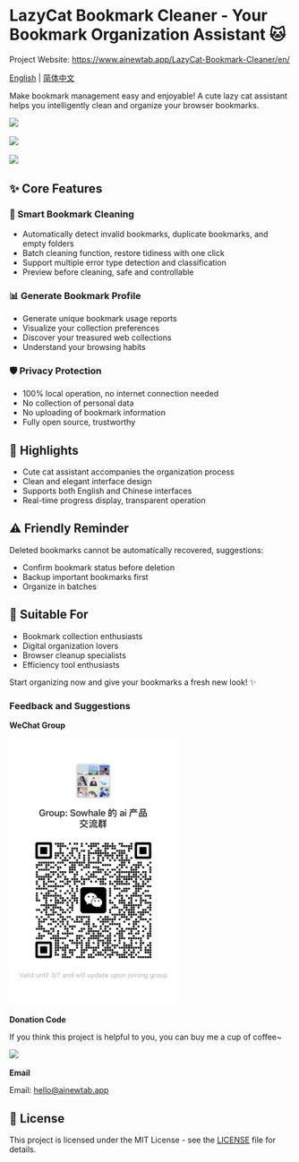 # LazyCat Bookmark Cleaner - Your Bookmark Organization Assistant 🐱
Project Website: https://www.ainewtab.app/LazyCat-Bookmark-Cleaner/en/

[English](README.md) | [简体中文](README_zh-CN.md)

Make bookmark management easy and enjoyable! A cute lazy cat assistant helps you intelligently clean and organize your browser bookmarks.

![](https://raw.githubusercontent.com/Alanrk/blogimg/main/Snipaste_2025-01-15_14-50-04.png)

![](https://raw.githubusercontent.com/Alanrk/blogimg/main/Snipaste_2025-01-15_14-52-53.png)

![](https://raw.githubusercontent.com/Alanrk/blogimg/main/Snipaste_2025-01-15_14-53-34.png)

## ✨ Core Features

### 🧹 Smart Bookmark Cleaning
- Automatically detect invalid bookmarks, duplicate bookmarks, and empty folders
- Batch cleaning function, restore tidiness with one click
- Support multiple error type detection and classification
- Preview before cleaning, safe and controllable

### 📊 Generate Bookmark Profile
- Generate unique bookmark usage reports
- Visualize your collection preferences
- Discover your treasured web collections
- Understand your browsing habits

### 🛡️ Privacy Protection
- 100% local operation, no internet connection needed
- No collection of personal data
- No uploading of bookmark information
- Fully open source, trustworthy

## 🌟 Highlights
- Cute cat assistant accompanies the organization process
- Clean and elegant interface design
- Supports both English and Chinese interfaces
- Real-time progress display, transparent operation

## ⚠️ Friendly Reminder
Deleted bookmarks cannot be automatically recovered, suggestions:
- Confirm bookmark status before deletion
- Backup important bookmarks first
- Organize in batches

## 🎯 Suitable For
- Bookmark collection enthusiasts
- Digital organization lovers
- Browser cleanup specialists
- Efficiency tool enthusiasts

Start organizing now and give your bookmarks a fresh new look! ✨ 

### Feedback and Suggestions

**WeChat Group**

<img src="https://raw.githubusercontent.com/Alanrk/blogimg/main/IMG_4366.JPG" width="300px" />


**Donation Code**

If you think this project is helpful to you, you can buy me a cup of coffee~

<img src="https://raw.githubusercontent.com/Alanrk/blogimg/main/IMG_4250.JPG" width="300px" />

**Email**

Email: hello@ainewtab.app

## 📄 License

This project is licensed under the MIT License - see the [LICENSE](LICENSE) file for details.

